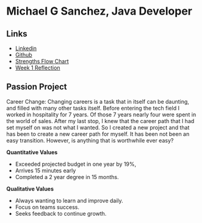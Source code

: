 # Michael G Sanchez, Java Developer

## Links
* [Linkedin](https://www.linkedin.com/in/michaelgregorysanchez/)
* [Github](https://github.com/michaelgsanchez)
* [Strengths Flow Chart](https://www.draw.io/?lightbox=1&highlight=0000FF&edit=_blank&layers=1&nav=1#G1QK5Dz2OpP9UWXIgYIrNG3LzYWXuNLdVr)
* [Week 1 Reflection](https://docs.google.com/document/d/1IXQBUGXlFVFZx00HsOitkYYiDqj5zALUGs2yI932UG8/edit?usp=sharing)


## Passion Project

Career Change:
Changing careers is a task that in itself can be daunting, and filled with many other tasks itself. 
Before entering the tech field I worked in hospitality for 7 years.  Of those 7 years nearly four were spent in the world of sales. 
After my last stop, I knew that the career path that I had set myself on was not what I wanted. 
So I created a new project and that has been to create a new career path for myself. It has been not been
an easy transition.  However, is anything that is worthwhile ever easy? 

**Quantitative Values**

* Exceeded projected budget in one year by 19%, 
* Arrives 15 minutes early
* Completed a 2 year degree in 15 months.

**Qualitative Values**

* Always wanting to learn and improve daily.
* Focus on teams success.
* Seeks feedback to continue growth.
